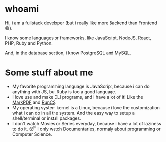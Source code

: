 # whoami

Hi, i am a fullstack developer (but i really like more Backend than Frontend :smile:).

I know some languages or frameworks, like JavaScript, NodeJS, React, PHP, Ruby and Python.

And, in the database section, i know PostgreSQL and MySQL.

# Some stuff about me

- My favorite programming language is JavaScript, because i can do anything with JS, but Ruby is too a good language.
- I love use and make CLI programs, and i have a lot of it! Like the [MarkPDF](https://github.com/edersonferreira/markpdf) and [RunCS](https://github.com/edersonferreira/runcs).
- My operating system kernel is a Linux, because i love the customization what i can do in all the system. And the easy way to setup a shell/terminal or install packages.
- I don't watch Movies or Series everyday, because i have a lot of laziness to do it. :sleeping: I only watch Documentaries, normaly about programming or Computer Science.
